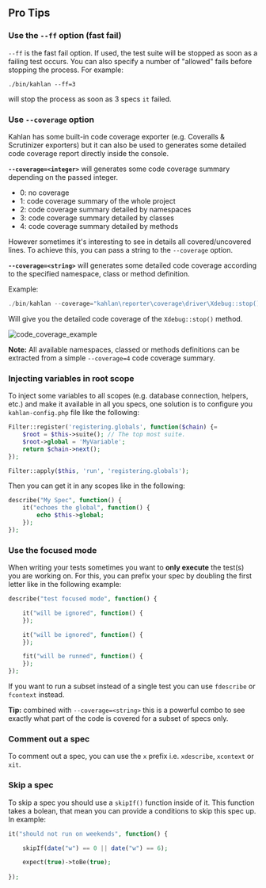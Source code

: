 ## Pro Tips

### Use the `--ff` option (fast fail)

`--ff` is the fast fail option. If used, the test suite will be stopped as soon as a failing test occurs. You can also specify a number of "allowed" fails before stopping the process. For example:

```
./bin/kahlan --ff=3
```

will stop the process as soon as 3 specs `it` failed.

### Use `--coverage` option

Kahlan has some built-in code coverage exporter (e.g. Coveralls & Scrutinizer exporters) but it can also be used to generates some detailed code coverage report directly inside the console.

**`--coverage=<integer>`** will generates some code coverage summary depending on the passed integer.

* 0: no coverage
* 1: code coverage summary of the whole project
* 2: code coverage summary detailed by namespaces
* 3: code coverage summary detailed by classes
* 4: code coverage summary detailed by methods

However sometimes it's interesting to see in details all covered/uncovered lines. To achieve this, you can pass a string to the `--coverage` option.

**`--coverage=<string>`** will generates some detailed code coverage according to the specified namespace, class or method definition.

Example:

```php
./bin/kahlan --coverage="kahlan\reporter\coverage\driver\Xdebug::stop()"
```

Will give you the detailed code coverage of the `Xdebug::stop()` method.

![code_coverage_example](assets/code_coverage_example.png)

**Note:**
All available namespaces, classed or methods definitions can be extracted from a simple `--coverage=4` code coverage summary.

### Injecting variables in root scope

To inject some variables to all scopes (e.g. database connection, helpers, etc.) and make it available in all you specs, one solution is to configure you `kahlan-config.php` file like the following:

```php
Filter::register('registering.globals', function($chain) {=
    $root = $this->suite(); // The top most suite.
    $root->global = 'MyVariable';
    return $chain->next();
});

Filter::apply($this, 'run', 'registering.globals');
```

Then you can get it in any scopes like in the following:

```php
describe("My Spec", function() {
    it("echoes the global", function() {
        echo $this->global;
    });
});
```

### Use the focused mode

When writing your tests sometimes you want to **only execute** the test(s) you are working on. For this, you can prefix your spec by doubling the first letter like in the following example:

```php
describe("test focused mode", function() {

    it("will be ignored", function() {
    });

    it("will be ignored", function() {
    });

    fit("will be runned", function() {
    });
});
```

If you want to run a subset instead of a single test you can use `fdescribe` or `fcontext` instead.

**Tip:** combined with `--coverage=<string>` this is a powerful combo to see exactly what part of the code is covered for a subset of specs only.

### Comment out a spec

To comment out a spec, you can use the `x` prefix i.e. `xdescribe`, `xcontext` or `xit`.

### Skip a spec

To skip a spec you should use a `skipIf()` function inside of it. This function takes a bolean, that mean you can provide a conditions to skip this spec up. In example:

```php
it("should not run on weekends", function() {

    skipIf(date("w") == 0 || date("w") == 6);

    expect(true)->toBe(true);
     
});
```
